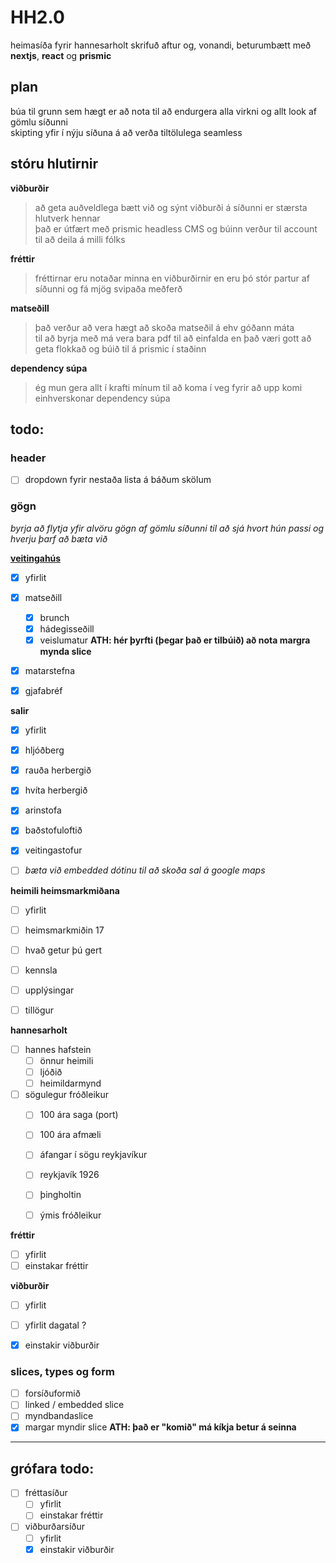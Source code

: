 # HH2.0

heimasíða fyrir hannesarholt skrifuð aftur og, vonandi, beturumbætt með **nextjs**, **react** og **prismic**

## plan

búa til grunn sem hægt er að nota til að endurgera alla virkni og allt look af gömlu síðunni  
skipting yfir í nýju síðuna á að verða tiltölulega seamless

## stóru hlutirnir

**viðburðir**
> að geta auðveldlega bætt við og sýnt viðburði á síðunni er stærsta hlutverk hennar  
> það er útfært með prismic headless CMS og búinn verður til account til að deila á milli fólks

**fréttir**
> fréttirnar eru notaðar minna en viðburðirnir en eru þó stór partur af síðunni og fá mjög svipaða meðferð

**matseðill**
> það verður að vera hægt að skoða matseðil á ehv góðann máta  
> til að byrja með má vera bara pdf til að einfalda en það væri gott að geta flokkað og búið til á prismic í staðinn

**dependency súpa**
> ég mun gera allt í krafti mínum til að koma í veg fyrir að upp komi einhverskonar dependency súpa

## todo:
### header
- [ ] dropdown fyrir nestaða lista á báðum skölum

### gögn
*byrja að flytja yfir alvöru gögn af gömlu síðunni til að sjá hvort hún passi og hverju þarf að bæta við*

[**veitingahús**](pages%5Cveitingahus)
- [x] yfirlit 
- [x] matseðill
  - [x] brunch
  - [x] hádegisseðill
  - [x] veislumatur **ATH: hér þyrfti (þegar það er tilbúið) að nota margra mynda slice**
- [x] matarstefna
- [x] gjafabréf


**salir** 
- [x] yfirlit
- [x] hljóðberg
- [x] rauða herbergið
- [x] hvíta herbergið
- [x] arinstofa
- [x] baðstofuloftið
- [x] veitingastofur
- [ ] *bæta við embedded dótinu til að skoða sal á google maps*


**heimili heimsmarkmiðana** 
- [ ] yfirlit
- [ ] heimsmarkmiðin 17
- [ ] hvað getur þú gert 
- [ ] kennsla
- [ ] upplýsingar
- [ ] tillögur


**hannesarholt** 
- [ ] hannes hafstein
  - [ ] önnur heimili
  - [ ] ljóðið
  - [ ] heimildarmynd
- [ ] sögulegur fróðleikur
  - [ ] 100 ára saga (port)
  - [ ] 100 ára afmæli
  - [ ] áfangar í sögu reykjavíkur
  - [ ] reykjavík 1926
  - [ ] þingholtin
  - [ ] ýmis fróðleikur


**fréttir** 
- [ ] yfirlit
- [ ] einstakar fréttir 

**viðburðir** 
- [ ] yfirlit
- [ ] yfirlit dagatal ?
- [x] einstakir viðburðir


### slices, types og form
- [ ] forsíðuformið
- [ ] linked / embedded slice
- [ ] myndbandaslice
- [x] margar myndir slice **ATH: það er "komið" má kíkja betur á seinna**

---

## grófara todo: 
- [ ] fréttasíður
  - [ ] yfirlit
  - [ ] einstakar fréttir
- [ ] viðburðarsíður
  - [ ] yfirlit
  - [x] einstakir viðburðir
